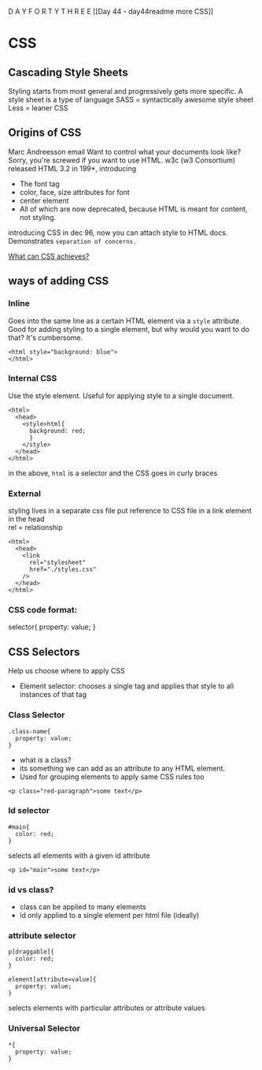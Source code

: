 D A Y F O R T Y T H R E E
[[Day 44 - day44readme more CSS]]
# CSS
## Cascading Style Sheets

Styling starts from most general and progressively gets more specific.
A style sheet is a type of language
SASS = syntactically awesome style sheet
Less = leaner CSS

## Origins of CSS

Marc Andreesson email
Want to control what your documents look like? Sorry, you're screwed if you want to use HTML.
w3c (w3 Consortium) released HTML 3.2 in 199*, introducing
* The font tag
* color, face, size attributes for font
* center element
* All of which are now deprecated, because HTML is meant for content, not styling.

introducing CSS in dec 96, now you can attach style to HTML docs. Demonstrates `separation of concerns.`

[What can CSS achieves?](https://appbrewery.github.io/just-add-css)

## ways of adding CSS
### Inline
Goes into the same line as a certain HTML element via a `style` attribute.
Good for adding styling to a single element, but why would you want to do that? It's cumbersome.
```
<html style="background: blue">
</html>
```

### Internal CSS
Use the style element. Useful for applying style to a single document.
```
<html>
  <head>
    <style>html{
      background: red;
      }
    </style>
  </head>
</html>
```
in the above, `html` is a selector and the CSS goes in curly braces
### External
styling lives in a separate css file
put reference to CSS file in a link element in the  head    
rel = relationship

```
<html>
  <head>
    <link
      rel="stylesheet"
      href="./styles.css"
    />
  </head>
</html>
```
### CSS code format:
selector{
property: value;
}

## CSS Selectors
Help us choose where to apply CSS
* Element selector:
  chooses a single tag and applies that style to all instances of that tag
### Class Selector

```
.class-name{
  property: value;
}
```


* what is a class?
* its something we can add as an attribute to any HTML element.
* Used for grouping elements to apply same CSS rules too

`<p class="red-paragraph">some text</p>`

### Id selector

```
#main{
  color: red;
}
```
selects all elements with a given id attribute

`<p id="main">some text</p>`


### id vs class?

* class can be applied to many elements
* id only applied to a single element per html file (ideally)

### attribute selector

```
p[draggable]{
  color: red;
}

element[attribute=value]{
  property: value;
}
```

selects elements with particular attributes or attribute values

### Universal Selector

```
*{
  property: value;
}
```

